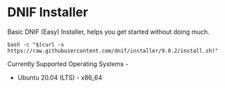 # DNIF Installer
Basic DNIF (Easy) Installer, helps you get started without doing much.

`bash -c "$(curl -s https://raw.githubusercontent.com/dnif/installer/9.0.2/install.sh)"`

Currently Supported Operating Systems -
- Ubuntu 20.04 (LTS) - x86_64
